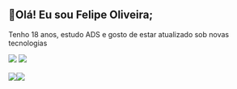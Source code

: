 ## 🚀Olá! Eu sou Felipe Oliveira;
Tenho 18 anos, estudo ADS e gosto de estar atualizado sob novas tecnologias
 <div>
  <a href=https://www.linkedin.com/in/ollveira/ target="_blank"><img src="https://img.shields.io/badge/LinkedIn-0077B5?style=for-the-badge&logo=linkedin&logoColor=white" target="_blank"></a>
  <a href=https://www.instagram.com/_fejesuus/ target="_blank"><img src="https://img.shields.io/badge/Instagram-E4405F?style=for-the-badge&logo=instagram&logoColor=white" target="_blank"></a>
 </div> 

  <br>
  
 <div style="display:flex;">
  
  <img width="auto" src="https://github-readme-stats.vercel.app/api?username=felipeollveira&theme=blue-green">
  <img width="auto" src="https://github-readme-stats.vercel.app/api/top-langs/?username=felipeollveira&theme=blue-green">
 </div>

 

